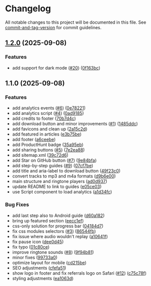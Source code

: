 # Changelog

All notable changes to this project will be documented in this file. See [commit-and-tag-version](https://github.com/absolute-version/commit-and-tag-version) for commit guidelines.

## [1.2.0](https://github.com/frabonomi/sober-ringtones/compare/v1.1.0...v1.2.0) (2025-09-08)


### Features

* add support for dark mode ([#20](https://github.com/frabonomi/sober-ringtones/issues/20)) ([0f163bc](https://github.com/frabonomi/sober-ringtones/commit/0f163bc85f899eb10e44337a62accbdc87cb1958))

## 1.1.0 (2025-09-08)


### Features

* add analytics events ([#6](https://github.com/frabonomi/sober-ringtones/issues/6)) ([0e78221](https://github.com/frabonomi/sober-ringtones/commit/0e782211e550a3f9b9790fe573c9ce0d3e79f6b2))
* add analytics script ([#4](https://github.com/frabonomi/sober-ringtones/issues/4)) ([0ad9185](https://github.com/frabonomi/sober-ringtones/commit/0ad91851d47b3788a2c64568259a584edd74a038))
* add credits to footer ([70b7d4c](https://github.com/frabonomi/sober-ringtones/commit/70b7d4c624d134a79a83a54566abc0b3a6ecc704))
* add download button and minor improvements ([#1](https://github.com/frabonomi/sober-ringtones/issues/1)) ([1485ddc](https://github.com/frabonomi/sober-ringtones/commit/1485ddcbee002ad6c58a78ea0a2e5d8456229a24))
* add favicons and clean up ([2a15c2d](https://github.com/frabonomi/sober-ringtones/commit/2a15c2df8dcb1c3a892c9397a0d6beb54b8b8370))
* add featured in articles ([e3b75be](https://github.com/frabonomi/sober-ringtones/commit/e3b75bef9d15fdbbe59582830ed6096da9cfc6e9))
* add footer ([a6ceebe](https://github.com/frabonomi/sober-ringtones/commit/a6ceebeee6a669053de929315580469de2e077d2))
* add ProductHunt badge ([35a95eb](https://github.com/frabonomi/sober-ringtones/commit/35a95eb78837c59b88523d8e825695387b25ba03))
* add sharing buttons ([#5](https://github.com/frabonomi/sober-ringtones/issues/5)) ([7e2ea88](https://github.com/frabonomi/sober-ringtones/commit/7e2ea8863e9085f53f639981d2c6d946b3f4a4dc))
* add sitemap.xml ([39c72d6](https://github.com/frabonomi/sober-ringtones/commit/39c72d6a243056a8020460dd87d7c3389a5d7de1))
* add Star on GitHub button ([#7](https://github.com/frabonomi/sober-ringtones/issues/7)) ([9e84bfa](https://github.com/frabonomi/sober-ringtones/commit/9e84bfac140e0ff08f2884059b35f95d259b2e7f))
* add step-by-step guides ([#9](https://github.com/frabonomi/sober-ringtones/issues/9)) ([07cf7be](https://github.com/frabonomi/sober-ringtones/commit/07cf7beea303544ea829b320515d19b01afbdbe3))
* add title and aria-label to download button ([49f23c0](https://github.com/frabonomi/sober-ringtones/commit/49f23c0de9478e65561626ed9068ea70ad520cbd))
* convert tracks to mp3 and m4a formats ([d9b6e00](https://github.com/frabonomi/sober-ringtones/commit/d9b6e0030cc88d1722c9a6b2c3712a4fbd353e31))
* main structure and ringtone players ([ad0d937](https://github.com/frabonomi/sober-ringtones/commit/ad0d937101ee1140b6555c48306be1e8e2f7f9cd))
* update README to link to guides ([e05ce03](https://github.com/frabonomi/sober-ringtones/commit/e05ce03b3752168219e887d4ad296544e3f0b4cd))
* use Script component to load analytics ([a1d34fc](https://github.com/frabonomi/sober-ringtones/commit/a1d34fc38314840536332f7f02154210b2d8e002))


### Bug Fixes

* add last step also to Android guide ([d60a182](https://github.com/frabonomi/sober-ringtones/commit/d60a182186f1000844f0ed9e918280426a1d8c17))
* bring up featured section ([eecc1ef](https://github.com/frabonomi/sober-ringtones/commit/eecc1efcb67bb332ac0545685aef7b81db94ee7f))
* css-only solution for progress bar ([04184d7](https://github.com/frabonomi/sober-ringtones/commit/04184d7a3c779a691eb97a672cafaebe21ff7afd))
* fix css modules selectors ([#3](https://github.com/frabonomi/sober-ringtones/issues/3)) ([86544fb](https://github.com/frabonomi/sober-ringtones/commit/86544fb39f9570e90d10ed9136a750cf0d8f2d54))
* fix issue where audio wouldn't replay ([a10641f](https://github.com/frabonomi/sober-ringtones/commit/a10641fd68e9943c839a1e56c9ec731913cbf74c))
* fix pause icon ([dee0d45](https://github.com/frabonomi/sober-ringtones/commit/dee0d45370ae553ae14f2d11e8cb780f540c8765))
* fix typo ([01c80ce](https://github.com/frabonomi/sober-ringtones/commit/01c80cea85e723d7e42eed139809f0ca7bf1af85))
* improve ringtone sounds ([#8](https://github.com/frabonomi/sober-ringtones/issues/8)) ([9f94b81](https://github.com/frabonomi/sober-ringtones/commit/9f94b81705a60071cb4ef4482e00d14288cef26d))
* minor fixes ([99733a0](https://github.com/frabonomi/sober-ringtones/commit/99733a07066a1a5f3f7bf911a77ee7b9f26899a6))
* optimize layout for mobile ([cd215be](https://github.com/frabonomi/sober-ringtones/commit/cd215beb130b34753737d40d6664ebae6f04e692))
* SEO adjustments ([cfefa51](https://github.com/frabonomi/sober-ringtones/commit/cfefa510daf7e53500328c8545f776d081e97db3))
* show logo in footer and fix referrals logo on Safari ([#12](https://github.com/frabonomi/sober-ringtones/issues/12)) ([c75c78f](https://github.com/frabonomi/sober-ringtones/commit/c75c78faf8e4370d74120f6780cb11d9390a4071))
* styling adjustments ([ea1063d](https://github.com/frabonomi/sober-ringtones/commit/ea1063df03adc80c32f4e88c063ee4dbde9c7fee))
